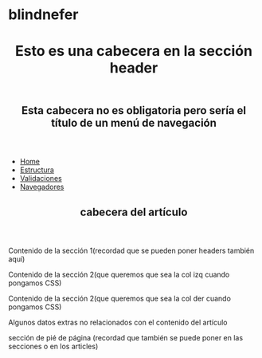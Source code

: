 # blindnefer
<!DOCTYPE html>
<html>
	<head>
		<title>Ejemplo de estructuración</title>
		<meta charset="utf-8">
	</head>
	<body>
		<header id="top">
			<h1>Esto es una cabecera en la sección header</h1>
		</header>
		<nav>
			<header>
				<h1>Esta cabecera no es obligatoria pero sería el título de un menú de navegación</h1>
			</header>
			<ul> <!-- la lista de enlaces del menu de navegación -->
				<li><a href="./index.html" title="Página inicial">Home</a></li>
				<li><a href="./structure.html" title="Página con la información de la estructura">Estructura</a></li>
				<li><a href="./validation.html" title="Página con la información de las validaciones">Validaciones</a></li>
				<li><a href="./browsers.html" title="Detalle de la visualización con diferentes navegadores">Navegadores</a></li>
			</ul>
		</nav>
		<article>
			<header>
				<h1>cabecera del artículo</h1>    
			</header>
			<section>
				<p>Contenido de la sección 1(recordad que se pueden poner headers también aquí)</p>	
			</section>
			<section>
				<div id="columnaIzq"><p>Contenido de la sección 2(que queremos que sea la col izq cuando pongamos CSS)</p>	</div>
				<div id="columnaDer"><p>Contenido de la sección 2(que queremos que sea la col der cuando pongamos CSS)</p>	</div>
			</section>
		</article>
		<aside>
			<p>Algunos datos extras no relacionados con el contenido del artículo</p>
		</aside>
		<footer>
			<p>sección de pié de página (recordad que también se puede poner en las secciones o en los articles)</p>
		</footer>
	</body>
